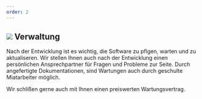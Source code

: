 ```yaml
---
order: 2
---
```

<h2><img src = "https://img.icons8.com/cotton/40/000000/search--v2.png"> Verwaltung</h2>

Nach der Entwicklung ist es wichtig, die Software zu pflgen, warten und zu aktualiseren. Wir stellen Ihnen
auch nach der Entwicklung einen persönlichen Ansprechpartner für Fragen und Probleme zur Seite. 
Durch angefertigte Dokumentationen, sind Wartungen auch durch geschulte Miatarbeiter möglich.

Wir schlißen gerne auch mit Ihnen einen preiswerten Wartungsvertrag.